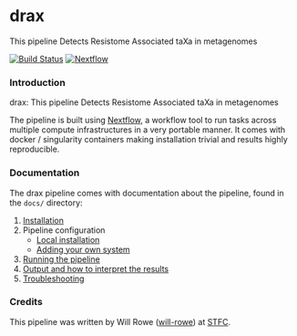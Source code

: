 # drax
This pipeline Detects Resistome Associated taXa in metagenomes

[![Build Status](https://travis-ci.org/will-rowe/drax.svg?branch=master)](https://travis-ci.org/will-rowe/drax)
[![Nextflow](https://img.shields.io/badge/nextflow-%E2%89%A50.24.0-brightgreen.svg)](https://www.nextflow.io/)


### Introduction
drax: This pipeline Detects Resistome Associated taXa in metagenomes

The pipeline is built using [Nextflow](https://www.nextflow.io), a workflow tool to run tasks across multiple compute infrastructures in a very portable manner. It comes with docker / singularity containers making installation trivial and results highly reproducible.


### Documentation
The drax pipeline comes with documentation about the pipeline, found in the `docs/` directory:

1. [Installation](docs/installation.md)
2. Pipeline configuration
    * [Local installation](docs/configuration/local.md)
    * [Adding your own system](docs/configuration/adding_your_own.md)
3. [Running the pipeline](docs/usage.md)
4. [Output and how to interpret the results](docs/output.md)
5. [Troubleshooting](docs/troubleshooting.md)

### Credits
This pipeline was written by Will Rowe ([will-rowe](https://will-rowe.github.io)) at [STFC](https://www.stfc.ac.uk/).
